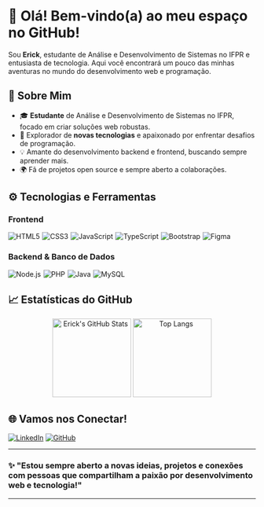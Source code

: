 # 👋 Olá! Bem-vindo(a) ao meu espaço no GitHub!

Sou **Erick**, estudante de Análise e Desenvolvimento de Sistemas no IFPR e entusiasta de tecnologia. Aqui você encontrará um pouco das minhas aventuras no mundo do desenvolvimento web e programação.

## 👤 Sobre Mim
- 🎓 **Estudante** de Análise e Desenvolvimento de Sistemas no IFPR, focado em criar soluções web robustas.
- 🌟 Explorador de **novas tecnologias** e apaixonado por enfrentar desafios de programação.
- 💡 Amante do desenvolvimento backend e frontend, buscando sempre aprender mais.
- 🌍 Fã de projetos open source e sempre aberto a colaborações.

## ⚙️ Tecnologias e Ferramentas

### Frontend
<div style="display: flex; gap: 5px;">
  <img src="https://img.shields.io/badge/HTML5-orange?style=for-the-badge&logo=html5&logoColor=white" alt="HTML5" />
  <img src="https://img.shields.io/badge/CSS3-blue?style=for-the-badge&logo=css3&logoColor=white" alt="CSS3" />
  <img src="https://img.shields.io/badge/JavaScript-yellow?style=for-the-badge&logo=javascript&logoColor=black" alt="JavaScript" />
  <img src="https://img.shields.io/badge/TypeScript-blue?style=for-the-badge&logo=typescript&logoColor=white" alt="TypeScript" />
  <img src="https://img.shields.io/badge/Bootstrap-purple?style=for-the-badge&logo=bootstrap&logoColor=white" alt="Bootstrap" />
  <img src="https://img.shields.io/badge/Figma-F24E1E?style=for-the-badge&logo=figma&logoColor=white" alt="Figma" />
</div>

### Backend & Banco de Dados
<div style="display: flex; gap: 5px;">
  <img src="https://img.shields.io/badge/Node.js-green?style=for-the-badge&logo=node.js&logoColor=white" alt="Node.js" />
  <img src="https://img.shields.io/badge/PHP-777BB4?style=for-the-badge&logo=php&logoColor=white" alt="PHP" />
  <img src="https://img.shields.io/badge/Java-007396?style=for-the-badge&logo=java&logoColor=white" alt="Java" />
  <img src="https://img.shields.io/badge/MySQL-4479A1?style=for-the-badge&logo=mysql&logoColor=white" alt="MySQL" />
</div>

## 📈 Estatísticas do GitHub

<div align="center">
  <img src="https://github-readme-stats.vercel.app/api?username=erickserpe&show_icons=true&theme=gruvbox&title_color=FFD700&icon_color=FFD700&text_color=ffffff&bg_color=282828" alt="Erick's GitHub Stats" height="160px" />
  <img src="https://github-readme-stats.vercel.app/api/top-langs/?username=erickserpe&layout=compact&theme=gruvbox&title_color=FFD700&text_color=ffffff&bg_color=282828" alt="Top Langs" height="160px" />
</div>

## 🌐 Vamos nos Conectar!

[![LinkedIn](https://img.shields.io/badge/LinkedIn-0077B5?style=for-the-badge&logo=linkedin&logoColor=white)](https://www.linkedin.com/in/erickserpe)
[![GitHub](https://img.shields.io/badge/GitHub-181717?style=for-the-badge&logo=github&logoColor=white)](https://github.com/erickserpe)

---

### ✨ "Estou sempre aberto a novas ideias, projetos e conexões com pessoas que compartilham a paixão por desenvolvimento web e tecnologia!"

---
